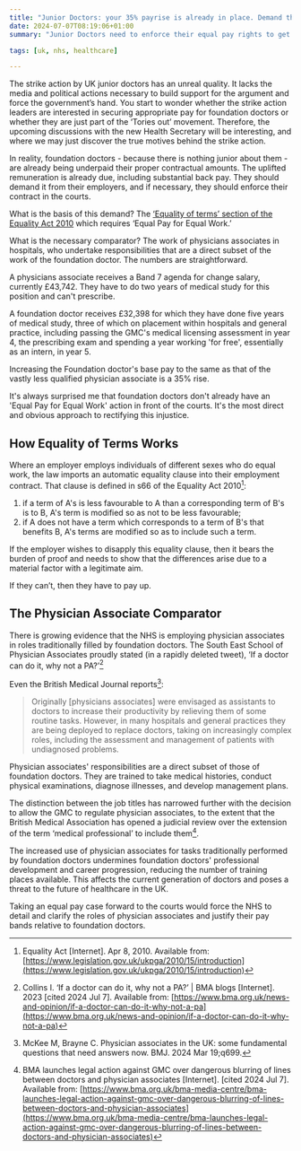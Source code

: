 ```yaml
---
title: "Junior Doctors: your 35% payrise is already in place. Demand that it be paid"
date: 2024-07-07T08:19:06+01:00
summary: "Junior Doctors need to enforce their equal pay rights to get the pay they deserve."

tags: [uk, nhs, healthcare]

---
```

The strike action by UK junior doctors has an unreal quality. It lacks the media and political actions necessary to build support for the argument and force the government’s hand. You start to wonder whether the strike action leaders are interested in securing appropriate pay for foundation doctors or whether they are just part of the ‘Tories out’ movement. Therefore, the upcoming discussions with the new Health Secretary will be interesting, and where we may just discover the true motives behind the strike action.

In reality, foundation doctors - because there is nothing junior about them - are already being underpaid their proper contractual amounts. The uplifted remuneration is already due, including substantial back pay. They should demand it from their employers, and if necessary, they should enforce their contract in the courts.

What is the basis of this demand? The [‘Equality of terms’ section of the Equality Act 2010](https://www.legislation.gov.uk/ukpga/2010/15/part/5/chapter/3) which requires ‘Equal Pay for Equal Work.’

What is the necessary comparator? The work of physicians associates in hospitals, who undertake responsibilities that are a direct subset of the work of the foundation doctor. 
The numbers are straightforward.

A physicians associate receives a Band 7 agenda for change salary, currently £43,742. They have to do two years of medical study for this position and can't prescribe.

A foundation doctor receives £32,398 for which they have done five years of medical study, three of which on placement within hospitals and general practice, including passing the GMC's medical licensing assessment in year 4, the prescribing exam and spending a year working 'for free', essentially as an intern, in year 5.

Increasing the Foundation doctor's base pay to the same as that of the vastly less qualified physician associate is a 35% rise.

It's always surprised me that foundation doctors don't already have an 'Equal Pay for Equal Work' action in front of the courts. It's the most direct and obvious approach to rectifying this injustice.

## How Equality of Terms Works

Where an employer employs individuals of different sexes who do equal work, the law imports an automatic equality clause into their employment contract. That clause is defined in s66 of the Equality Act 2010[^1]:

1. if a term of A's is less favourable to A than a corresponding term of B's is to B, A's term is modified so as not to be less favourable;
2. if A does not have a term which corresponds to a term of B's that benefits B, A's terms are modified so as to include such a term.

If the employer wishes to disapply this equality clause, then it bears the burden of proof and needs to show that the differences arise due to a material factor with a legitimate aim. 

If they can’t, then they have to pay up. 

## The Physician Associate Comparator

There is growing evidence that the NHS is employing physician associates in roles traditionally filled by foundation doctors. The South East School of Physician Associates proudly stated (in a rapidly deleted tweet), ‘If a doctor can do it, why not a PA?’[^2]

Even the British Medical Journal reports[^3]:

> Originally [physicians associates] were envisaged as assistants to doctors to increase their productivity by relieving them of some routine tasks. However, in many hospitals and general practices they are being deployed to replace doctors, taking on increasingly complex roles, including the assessment and management of patients with undiagnosed problems.

Physician associates' responsibilities are a direct subset of those of foundation doctors. They are trained to take medical histories, conduct physical examinations, diagnose illnesses, and develop management plans.

The distinction between the job titles has narrowed further with the decision to allow the GMC to regulate physician associates, to the extent that the British Medical Association has opened a judicial review over the extension of the term ‘medical professional’ to include them[^4]. 

The increased use of physician associates for tasks traditionally performed by foundation doctors undermines foundation doctors' professional development and career progression, reducing the number of training places available. This affects the current generation of doctors and poses a threat to the future of healthcare in the UK.

Taking an equal pay case forward to the courts would force the NHS to detail and clarify the roles of physician associates and justify their pay bands relative to foundation doctors. 
[^1]: Equality Act [Internet]. Apr 8, 2010. Available from: [https://www.legislation.gov.uk/ukpga/2010/15/introduction](https://www.legislation.gov.uk/ukpga/2010/15/introduction)
[^2]: Collins I. ‘If a doctor can do it, why not a PA?’ | BMA blogs [Internet]. 2023 [cited 2024 Jul 7]. Available from: [https://www.bma.org.uk/news-and-opinion/if-a-doctor-can-do-it-why-not-a-pa](https://www.bma.org.uk/news-and-opinion/if-a-doctor-can-do-it-why-not-a-pa)
[^3]: McKee M, Brayne C. Physician associates in the UK: some fundamental questions that need answers now. BMJ. 2024 Mar 19;q699.
[^4]: BMA launches legal action against GMC over dangerous blurring of lines between doctors and physician associates [Internet]. [cited 2024 Jul 7]. Available from: [https://www.bma.org.uk/bma-media-centre/bma-launches-legal-action-against-gmc-over-dangerous-blurring-of-lines-between-doctors-and-physician-associates](https://www.bma.org.uk/bma-media-centre/bma-launches-legal-action-against-gmc-over-dangerous-blurring-of-lines-between-doctors-and-physician-associates)

